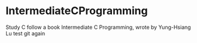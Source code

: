 # IntermediateCProgramming
Study C follow a book Intermediate C Programming, wrote by Yung-Hsiang Lu
test git again
